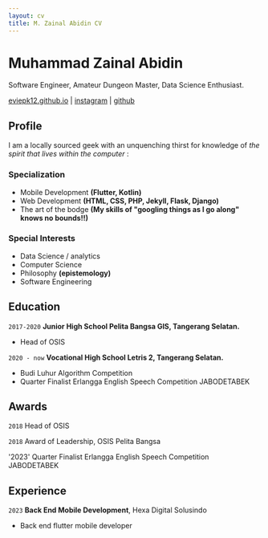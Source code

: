 ```yaml
---
layout: cv
title: M. Zainal Abidin CV
---
```


# Muhammad Zainal Abidin

Software Engineer, Amateur Dungeon Master, Data Science Enthusiast.

<div id="webaddress">
<a href="eviepk12.github.io">eviepk12.github.io</a>
|
<a href="instagram.com/eviepk12">instagram</a>
|
<a href="github.com/eviepk12">github</a>
</div>

## Profile

I am a locally sourced geek with an unquenching thirst for knowledge of *the spirit that lives within the computer*  :

### Specialization

- Mobile Development **(Flutter, Kotlin)**
- Web Development **(HTML, CSS, PHP, Jekyll, Flask, Django)**
- The art of the bodge **(My skills of "googling things as I go along" knows no bounds!!)**

### Special Interests

- Data Science / analytics
- Computer Science
- Philosophy **(epistemology)**
- Software Engineering

## Education

`2017-2020`
__Junior High School Pelita Bangsa GIS, Tangerang Selatan.__

- Head of OSIS

`2020 - now`
__Vocational High School Letris 2, Tangerang Selatan.__

- Budi Luhur Algorithm Competition
- Quarter Finalist Erlangga English Speech Competition JABODETABEK

## Awards

`2018`
Head of OSIS

`2018`
Award of Leadership, OSIS Pelita Bangsa

'2023'
Quarter Finalist Erlangga English Speech Competition JABODETABEK

## Experience

`2023`
__Back End Mobile Development__, Hexa Digital Solusindo

- Back end flutter mobile developer

<!-- ### Footer

Last updated: May 2013 -->

